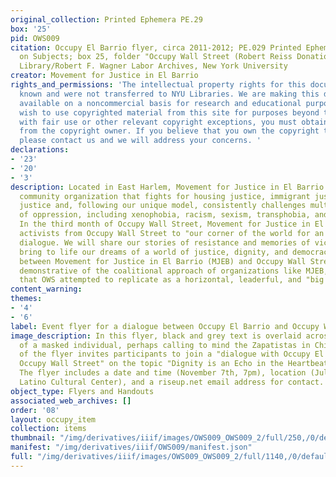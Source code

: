```yaml
---
original_collection: Printed Ephemera PE.29
box: '25'
pid: OWS009
citation: Occupy El Barrio flyer, circa 2011-2012; PE.029 Printed Ephemera Collection
  on Subjects; box 25, folder "Occupy Wall Street (Robert Reiss Donation)"; Tamiment
  Library/Robert F. Wagner Labor Archives, New York University
creator: Movement for Justice in El Barrio
rights_and_permissions: 'The intellectual property rights for this document are not
  known and were not transferred to NYU Libraries. We are making this document publicly
  available on a noncommercial basis for research and educational purposes. If you
  wish to use copyrighted material from this site for purposes beyond those in accordance
  with fair use or other relevant copyright exceptions, you must obtain permission
  from the copyright owner. If you believe that you own the copyright to this document,
  please contact us and we will address your concerns. '
declarations:
- '23'
- '20'
- '3'
description: Located in East Harlem, Movement for Justice in El Barrio is "a majority-women
  community organization that fights for housing justice, immigrant justice and gender
  justice and, following our unique model, consistently challenges multiple forms
  of oppression, including xenophobia, racism, sexism, transphobia, and homophobia."
  In the third month of Occupy Wall Street, Movement for Justice in El Barrio invited
  activists from Occupy Wall Street to "our corner of the world for an evening of
  dialogue. We will share our stories of resistance and memories of victory, as we
  bring to life our dreams of a world of justice, dignity, and democracy." The dialogue
  between Movement for Justice in El Barrio (MJEB) and Occupy Wall Street (OWS) is
  demonstrative of the coalitional approach of organizations like MJEB, an approach
  that OWS attempted to replicate as a horizontal, leaderful, and "big umbrella" movement.
content_warning:
themes:
- '4'
- '6'
label: Event flyer for a dialogue between Occupy El Barrio and Occupy Wall Street
image_description: In this flyer, black and grey text is overlaid across an image
  of a masked individual, perhaps calling to mind the Zapatistas in Chiapas. The text
  of the flyer invites participants to join a "dialogue with Occupy El Barrio and
  Occupy Wall Street" on the topic "Dignity is an Echo in the Heartbeat of the People."
  The flyer includes a date and time (November 7th, 7pm), location (Julia De Burgos
  Latino Cultural Center), and a riseup.net email address for contact.
object_type: Flyers and Handouts
associated_web_archives: []
order: '08'
layout: occupy_item
collection: items
thumbnail: "/img/derivatives/iiif/images/OWS009_OWS009_2/full/250,/0/default.jpg"
manifest: "/img/derivatives/iiif/OWS009/manifest.json"
full: "/img/derivatives/iiif/images/OWS009_OWS009_2/full/1140,/0/default.jpg"
---
```

